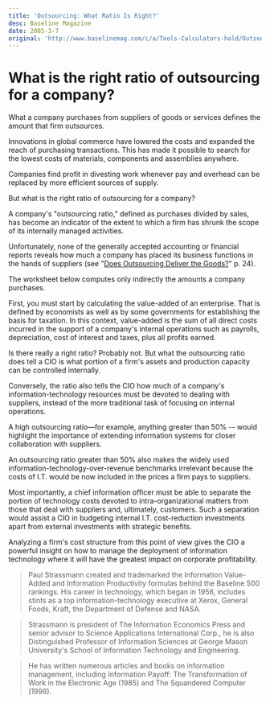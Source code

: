 ```yaml
---
title: 'Outsourcing: What Ratio Is Right?'
desc: Baseline Magazine
date: 2005-3-7
original: 'http://www.baselinemag.com/c/a/Tools-Calculators-hold/Outsourcing-What-Ratio-Is-Right'
---
```


# What is the right ratio of outsourcing for a company?


What a company purchases from suppliers of goods or services defines
the amount that firm outsources.

Innovations in global commerce have lowered the costs and expanded the
reach of purchasing transactions. This has made it possible to search
for the lowest costs of materials, components and assemblies anywhere.

Companies find profit in divesting work whenever pay and overhead can
be replaced by more efficient sources of supply.

But what is the right ratio of outsourcing for a company?

A company's "outsourcing ratio," defined as purchases divided by
sales, has become an indicator of the extent to which a firm has
shrunk the scope of its internally managed activities.

Unfortunately, none of the generally accepted accounting or financial
reports reveals how much a company has placed its business functions
in the hands of suppliers (see "[Does Outsourcing Deliver the Goods?](2005-03.pdf)"
p. 24).

The worksheet below computes only indirectly the amounts a company purchases.

First, you must start by calculating the value-added of an
enterprise. That is defined by economists as well as by some
governments for establishing the basis for taxation. In this context,
value-added is the sum of all direct costs incurred in the support of
a company's internal operations such as payrolls, depreciation, cost
of interest and taxes, plus all profits earned.

Is there really a right ratio? Probably not. But what the outsourcing ratio does tell a CIO is what portion of a firm's assets and production capacity can be controlled internally.

Conversely, the ratio also tells the CIO how much of a company's information-technology resources must be devoted to dealing with suppliers, instead of the more traditional task of focusing on internal operations.

A high outsourcing ratio—for example, anything greater than 50% --
would highlight the importance of extending information systems for
closer collaboration with suppliers.

An outsourcing ratio greater than 50% also makes the widely used
information-technology-over-revenue benchmarks irrelevant because the
costs of I.T. would be now included in the prices a firm pays to
suppliers.

Most importantly, a chief information officer must be able to separate
the portion of technology costs devoted to intra-organizational
matters from those that deal with suppliers and, ultimately,
customers. Such a separation would assist a CIO in budgeting internal
I.T. cost-reduction investments apart from external investments with
strategic benefits.

Analyzing a firm's cost structure from this point of view gives the
CIO a powerful insight on how to manage the deployment of information
technology where it will have the greatest impact on corporate
profitability.

> Paul Strassmann created and trademarked the Information Value-Added and
> Information Productivity formulas behind the Baseline 500
> rankings. His career in technology, which began in 1956, includes
> stints as a top information-technology executive at Xerox, General
> Foods, Kraft, the Department of Defense and NASA.

> Strassmann is president of The Information Economics Press and senior
> advisor to Science Applications International Corp., he is also
> Distinguished Professor of Information Sciences at George Mason
> University's School of Information Technology and Engineering.

> He has written numerous articles and books on information management,
> including Information Payoff: The Transformation of Work in the
> Electronic Age (1985) and The Squandered Computer (1998).
